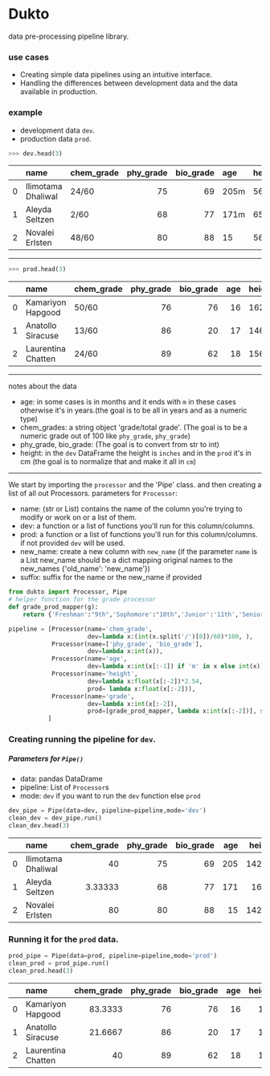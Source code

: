 # Dukto
data pre-processing pipeline library.


### use cases 
* Creating simple data pipelines using an intuitive interface.
* Handling the differences  between development data and the data available in production.  


### example
- development data `dev`. 
- production data `prod`. 

```python
>>> dev.head(3)
```
|    | name               | chem_grade   |   phy_grade |   bio_grade | age   | height   | grade   |
|---:|:-------------------|:-------------|------------:|------------:|:------|:---------|:--------|
|  0 | Ilimotama Dhaliwal | 24/60        |          75 |          69 | 205m  | 56in     | 9th     |
|  1 | Aleyda Seltzen     | 2/60         |          68 |          77 | 171m  | 65in     | 9th     |
|  2 | Novalei Erlsten    | 48/60        |          80 |          88 | 15    | 56in     | 9th     |

----
```python
>>> prod.head(3)
```
|    | name               | chem_grade   |   phy_grade |   bio_grade |   age | height   | grade    |
|---:|:-------------------|:-------------|------------:|------------:|------:|:---------|:---------|
|  0 | Kamariyon Hapgood  | 50/60        |          76 |          76 |    16 | 162cm    | Freshman |
|  1 | Anatollo Siracuse  | 13/60        |          86 |          20 |    17 | 146cm    | Freshman |
|  2 | Laurentina Chatten | 24/60        |          89 |          62 |    18 | 156cm    | Freshman |

---

notes about the data
- age: in some cases is in months and it ends with `m` in these cases otherwise it's in years.(the goal is to be all in years and as a numeric type)
- chem_grades: a string object 'grade/total grade'. (The goal is to be a numeric grade out of 100 like `phy_grade`, `phy_grade`) 
- phy_grade, bio_grade: (The goal is to convert from str to int) 
- height: in the `dev` DataFrame the height is `inches` and in the `prod` it's in cm (the goal is to normalize that and make it all in `cm`)

---

We start by importing the `processor` and the 'Pipe' class.
and then creating a list of all out Processors.
parameters for `Processor`:
	
- name: (str or List) contains the name of the column you're trying to modify or work on or a list of them.
- dev: a function or a list of functions you'll run for this column/columns.
- prod: a function or a list of functions you'll run for this column/columns. if not provided `dev` will be used.
- new_name: create a new column with `new_name` (if the parameter `name` is a List new_name should be a dict mapping original names to the new_names {'old_name': 'new_name'}) 
- suffix: suffix for the name or the new_name if provided
	
	

 
```python
from dukto import Processor, Pipe
# helper function for the grade processor
def grade_prod_mapper(g):
    return {'Freshman':"9th",'Sophomore':"10th",'Junior':'11th','Senior':"12th"}[g]

pipeline = [Processor(name='chem_grade', 
                      dev=lambda x:(int(x.split('/')[0])/60)*100, ),
            Processor(name=['phy_grade', 'bio_grade'], 
                      dev=lambda x:int(x)),
            Processor(name='age', 
                      dev=lambda x:int(x[:-1]) if 'm' in x else int(x)),
            Processor(name='height', 
                      dev=lambda x:float(x[:-2])*2.54, 
                      prod= lambda x:float(x[:-2])),
            Processor(name='grade', 
                      dev=lambda x:int(x[:-2]),
                      prod=[grade_prod_mapper, lambda x:int(x[:-2])], suffix='_new')
           ]
```

### Creating running the pipeline for `dev`.


##### Parameters for `Pipe()`
- data: pandas DataDrame
- pipeline: List of `Processor`s
- mode: `dev` if you want to run the `dev` function else `prod`
```python
dev_pipe = Pipe(data=dev, pipeline=pipeline,mode='dev')
clean_dev = dev_pipe.run()
clean_dev.head(3)
```
|    | name               |   chem_grade |   phy_grade |   bio_grade |   age |   height |   grade |
|---:|:-------------------|-------------:|------------:|------------:|------:|---------:|--------:|
|  0 | Ilimotama Dhaliwal |     40       |          75 |          69 |   205 |   142.24 |       9 |
|  1 | Aleyda Seltzen     |      3.33333 |          68 |          77 |   171 |   165.1  |       9 |
|  2 | Novalei Erlsten    |     80       |          80 |          88 |    15 |   142.24 |       9 |

### Running it for the `prod` data.

```python
prod_pipe = Pipe(data=prod, pipeline=pipeline,mode='prod')
clean_prod = prod_pipe.run()
clean_prod.head(3)
```


|    | name               |   chem_grade |   phy_grade |   bio_grade |   age |   height |   grade |
|---:|:-------------------|-------------:|------------:|------------:|------:|---------:|--------:|
|  0 | Kamariyon Hapgood  |      83.3333 |          76 |          76 |    16 |      162 |       9 |
|  1 | Anatollo Siracuse  |      21.6667 |          86 |          20 |    17 |      146 |       9 |
|  2 | Laurentina Chatten |      40      |          89 |          62 |    18 |      156 |       9 |




